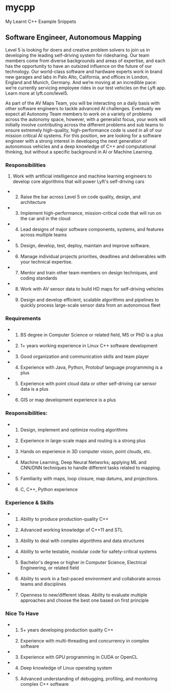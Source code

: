 # mycpp
My Learnt C++ Example Snippets

## Software Engineer, Autonomous Mapping
Level 5 is looking for doers and creative problem solvers to join us in developing the leading self-driving system for ridesharing. Our team members come from diverse backgrounds and areas of expertise, and each has the opportunity to have an outsized influence on the future of our technology. Our world-class software and hardware experts work in brand new garages and labs in Palo Alto, California, and offices in London, England and Munich, Germany. And we’re moving at an incredible pace: we’re currently servicing employee rides in our test vehicles on the Lyft app. Learn more at lyft.com/level5.

As part of the AV Maps Team, you will be interacting on a daily basis with other software engineers to tackle advanced AI challenges. Eventually we expect all Autonomy Team members to work on a variety of problems across the autonomy space, however, with a generalist focus, your work will initially involve contributing across the different problems and sub teams to ensure extremely high-quality, high-performance code is used in all of our mission critical AI systems. For this position, we are looking for a software engineer with a strong interest in developing the next generation of autonomous vehicles and a deep knowledge of C++ and computational thinking, but without a specific background in AI or Machine Learning.

### Responsibilities
 1. Work with artificial intelligence and machine learning engineers to develop core algorithms that will power Lyft's self-driving cars
- 2. Raise the bar across Level 5 on code quality, design, and architecture
- 3. Implement high-performance, mission-critical code that will run on the car and in the cloud
- 4. Lead designs of major software components, systems, and features across multiple teams
- 5. Design, develop, test, deploy, maintain and improve software.
- 6. Manage individual projects priorities, deadlines and deliverables with your technical expertise.
- 7. Mentor and train other team members on design techniques, and coding standards
- 8. Work with AV sensor data to build HD maps for self-driving vehicles
- 9. Design and develop efficient, scalable algorithms and pipelines to quickly process large-scale sensor data from an autonomous fleet

### Requirements
- 1. BS degree in Computer Science or related field, MS or PhD is a plus
- 2. 1+ years working experience in Linux C++ software development
- 3. Good organization and communication skills and team player
- 4. Experience with Java, Python, Protobuf language programming is a plus
- 5. Experience with point cloud data or other self-driving car sensor data is a plus
- 6. GIS or map development experience is a plus

### Responsibilities:
- 1. Design, implement and optimize routing algorithms
- 2. Experience in large-scale maps and routing is a strong plus
- 3. Hands on experience in 3D computer vision, point clouds, etc.
- 4. Machine Learning, Deep Neural Networks; applying ML and CNN/DNN techniques to handle different tasks related to mapping.
- 5. Familiarity with maps, loop closure, map datums, and projections.
- 6. C, C++, Python experience

### Experience & Skills
- 1. Ability to produce production-quality C++
- 2. Advanced working knowledge of C++11 and STL
- 3. Ability to deal with complex algorithms and data structures
- 4. Ability to write testable, modular code for safety-critical systems
- 5. Bachelor's degree or higher in Computer Science, Electrical Engineering, or related field
- 6. Ability to work in a fast-paced environment and collaborate across teams and disciplines
- 7. Openness to new/different ideas. Ability to evaluate multiple approaches and choose the best one based on first principle

### Nice To Have
- 1. 5+ years developing production quality C++
- 2. Experience with multi-threading and concurrency in complex software
- 3. Experience with GPU programming in CUDA or OpenCL
- 4. Deep knowledge of Linux operating system
- 5. Advanced understanding of debugging, profiling, and monitoring complex C++ software

